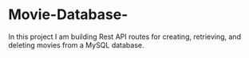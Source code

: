 # Movie-Database-
In this project I am building Rest API routes for creating, retrieving, and deleting movies from a MySQL database. 
